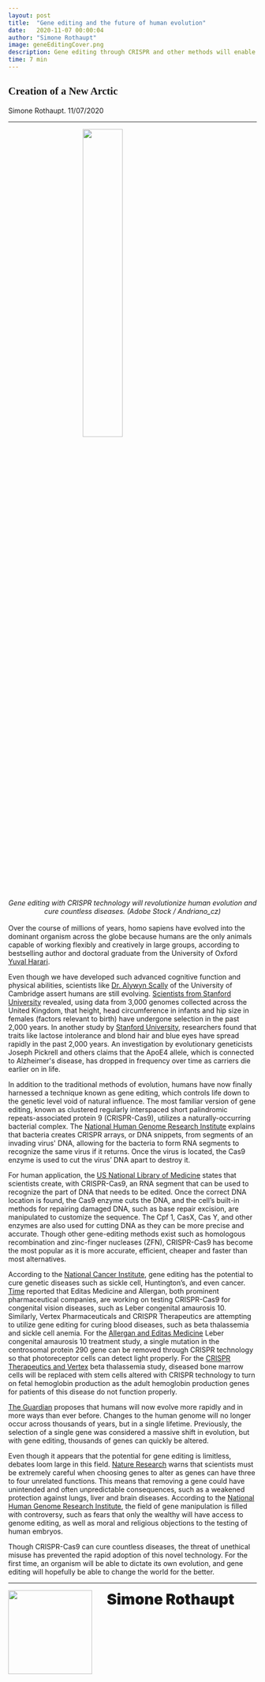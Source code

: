 ```yaml
---
layout: post
title:  "Gene editing and the future of human evolution"
date:   2020-11-07 00:00:04
author: "Simone Rothaupt"
image: geneEditingCover.png
description: Gene editing through CRISPR and other methods will enable humans to control their own evolution. How does this novel technology work?
time: 7 min
---
```

<h2 style="font-family: Ergonomique Bold">Creation of a New Arctic</h2>
Simone Rothaupt. 11/07/2020
<hr>


<img src="{{ site.baseurl }}/images/blogs/2020/november/geneEditingOne.png" width="40%" style="display: block; margin: 0 auto"/>  
<center><i>Gene editing with CRISPR technology will revolutionize human evolution and cure countless diseases. (Adobe Stock / Andriano_cz)
</i></center>
<br>
Over the course of millions of years, homo sapiens have evolved into the dominant organism across the globe because humans are the only animals capable of working flexibly and creatively in large groups, according to bestselling author and doctoral graduate from the University of Oxford <a href="https://www.npr.org/transcripts/468882620" target="_blank">Yuval Harari</a>.

Even though we have developed such advanced cognitive function and physical abilities, scientists like <a href="https://www.sciencealert.com/are-humans-still-evolving#:~:text=Evolution%20can't%20be%20stopped,natural%20selection%20is%20always%20happening.&text=Humans%20are%20still%20evolving%2C%20and,to%20change%20in%20the%20future." target="_blank">Dr. Alywyn Scally</a> of the University of Cambridge assert humans are still evolving. <a href="https://www.sciencemag.org/news/2016/05/humans-are-still-evolving-and-we-can-watch-it-happen" target="_blank">Scientists from Stanford University</a> revealed, using data from 3,000 genomes collected across the United Kingdom, that height, head circumference in infants and hip size in females (factors relevant to birth) have undergone selection in the past 2,000 years. In another study by <a href="https://www.sciencemag.org/news/2016/05/humans-are-still-evolving-and-we-can-watch-it-happen" target="_blank">Stanford University</a>, researchers found that traits like lactose intolerance and blond hair and blue eyes have spread rapidly in the past 2,000 years. An investigation by evolutionary geneticists Joseph Pickrell and others claims that the ApoE4 allele, which is connected to Alzheimer's disease, has dropped in frequency over time as carriers die earlier on in life.

In addition to the traditional methods of evolution, humans have now finally harnessed a technique known as gene editing, which controls life down to the genetic level void of natural influence. The most familiar version of gene editing, known as clustered regularly interspaced short palindromic repeats-associated protein 9 (CRISPR-Cas9), utilizes a naturally-occurring bacterial complex. The <a href="https://www.genome.gov/about-genomics/policy-issues/Genome-Editing/How-genome-editing-works" target="_blank">National Human Genome Research Institute</a> explains that bacteria creates CRISPR arrays, or DNA snippets, from segments of an invading virus' DNA, allowing for the bacteria to form RNA segments to recognize the same virus if it returns. Once the virus is located, the Cas9 enzyme is used to cut the virus’ DNA apart to destroy it.

For human application, the <a href="https://medlineplus.gov/genetics/understanding/genomicresearch/genomeediting/#:~:text=Genome%20editing%20(also%20called%20gene,to%20change%20an%20organism's%20DNA.&text=The%20bacteria%20then%20use%20Cas9,works%20similarly%20in%20the%20lab." target="_blank">US National Library of Medicine</a> states that scientists create, with CRISPR-Cas9, an RNA segment that can be used to recognize the part of DNA that needs to be edited. Once the correct DNA location is found, the Cas9 enzyme cuts the DNA, and the cell’s built-in methods for repairing damaged DNA, such as base repair excision, are manipulated to customize the sequence. The Cpf 1, CasX, Cas Y, and other enzymes are also used for cutting DNA as they can be more precise and accurate. Though other gene-editing methods exist such as homologous recombination and zinc-finger nucleases (ZFN), CRISPR-Cas9 has become the most popular as it is more accurate, efficient, cheaper and faster than most alternatives.

According to the <a href="https://www.cancer.gov/news-events/cancer-currents-blog/2020/crispr-cancer-research-treatment" target="_blank">National Cancer Institute</a>, gene editing has the potential to cure genetic diseases such as sickle cell, Huntington’s, and even cancer. <a href="https://time.com/5642755/crispr-gene-editing-humans/" target="_blank">Time</a> reported that Editas Medicine and Allergan, both prominent pharmaceutical companies, are working on testing CRISPR-Cas9 for congenital vision diseases, such as Leber congenital amaurosis 10. Similarly, Vertex Pharmaceuticals and CRISPR Therapeutics are attempting to utilize gene editing for curing blood diseases, such as beta thalassemia and sickle cell anemia. For the <a href="https://ir.editasmedicine.com/news-releases/news-release-details/allergan-and-editas-medicine-announce-dosing-first-patient#:~:text=AGN%2D151587%20(EDIT%2D101)%20is%20an%20experimental%20medicine,protein%20290%20(CEP290)%20gene." target="_blank">Allergan and Editas Medicine</a> Leber congenital amaurosis 10 treatment study, a single mutation in the centrosomal protein 290 gene can be removed through CRISPR technology so that photoreceptor cells can detect light properly. For the <a href="http://ir.crisprtx.com/news-releases/news-release-details/crispr-therapeutics-and-vertex-announce-progress-clinical" target="_blank">CRISPR Therapeutics and Vertex</a> beta thalassemia study, diseased bone marrow cells will be replaced with stem cells altered with CRISPR technology to turn on fetal hemoglobin production as the adult hemoglobin production genes for patients of this disease do not function properly.

<a href="https://www.theguardian.com/commentisfree/2019/dec/08/gene-editing-will-let-us-control-our-very-evolution-we-must-use-it-wisely" target="_blank">The Guardian</a> proposes that humans will now evolve more rapidly and in more ways than ever before. Changes to the human genome will no longer occur across thousands of years, but in a single lifetime. Previously, the selection of a single gene was considered a massive shift in evolution, but with gene editing, thousands of genes can quickly be altered.

Even though it appears that the potential for gene editing is limitless, debates loom large in this field. <a href="https://www.nature.com/articles/d41586-019-00673-1" target="_blank">Nature Research</a> warns that scientists must be extremely careful when choosing genes to alter as genes can have three to four unrelated functions. This means that removing a gene could have unintended and often unpredictable consequences, such as a weakened protection against lungs, liver and brain diseases. According to the <a href="https://www.genome.gov/about-genomics/policy-issues/Genome-Editing/ethical-concerns" target="_blank">National Human Genome Research Institute</a>, the field of gene manipulation is filled with controversy, such as fears that only the wealthy will have access to genome editing, as well as moral and religious objections to the testing of human embryos.

Though CRISPR-Cas9 can cure countless diseases, the threat of unethical misuse has prevented the rapid adoption of this novel technology. For the first time, an organism will be able to dictate its own evolution, and gene editing will hopefully be able to change the world for the better.




<hr>
<img src="{{ site.baseurl }}/images/writingTeam/noProfile.jpg" width="170" style="float: left; margin-right: 30px; margin-bottom: 20px;"/>
<div style="margin-bottom: 5%;">
<span style="font-size: 30px; font-weight: 900;">Simone Rothaupt</span>
<br>
</div>
